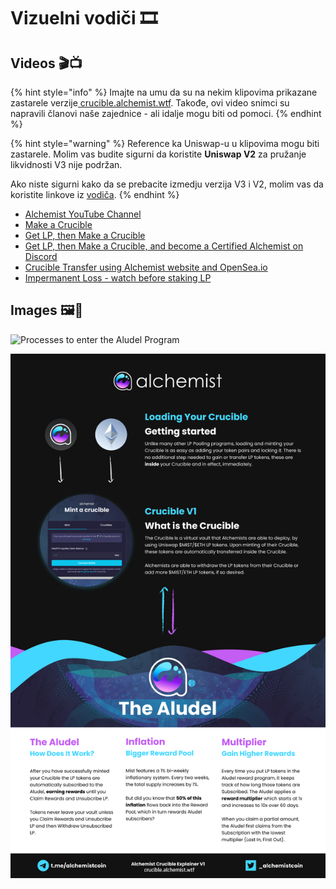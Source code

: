 # Vizuelni vodiči 🎞

## **Videos 🎬📺**

{% hint style="info" %}
Imajte na umu da su na nekim klipovima prikazane zastarele verzije[ crucible.alchemist.wtf](https://crucible.alchemist.wtf/). Takođe, ovi video snimci su napravili članovi naše zajednice - ali idalje mogu biti od pomoci.
{% endhint %}

{% hint style="warning" %}
Reference ka Uniswap-u u klipovima mogu biti zastarele. Molim vas budite sigurni da koristite **Uniswap V2** za pružanje likvidnosti V3 nije podržan.

Ako niste sigurni kako da se prebacite izmedju verzija V3 i V2, molim vas da koristite linkove iz [vodiča](../../acquiring-and-subscribing.md).
{% endhint %}

* [Alchemist YouTube Channel](https://www.youtube.com/channel/UCIs4LugynLei2TN__lJh-6Q)
* [Make a Crucible](https://www.youtube.com/watch?v=Rl9Rf-3Sp-8)
* [Get LP, then Make a Crucible](https://www.youtube.com/watch?v=Ga1qcQ6x3as)
* [Get LP, then Make a Crucible, and become a Certified Alchemist on Discord](https://www.youtube.com/watch?v=k7MO1QpqCds)
* [Crucible Transfer using Alchemist website and OpenSea.io](https://www.youtube.com/watch?v=i2MCYimelBM)
* [Impermanent Loss - watch before staking LP](https://www.youtube.com/watch?v=8XJ1MSTEuU0)

## **Images 🖼🎨**

![Processes to enter the Aludel Program](https://i.imgur.com/7sK0Jr2.png)

![The idea behind the Audel](../.gitbook/assets/visual-guide-2-after.jpg)

